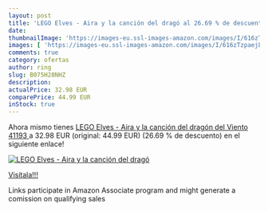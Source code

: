 ```yaml
---
layout: post
title: 'LEGO Elves - Aira y la canción del dragó al 26.69 % de descuento'
date: 
thumbnailImage: 'https://images-eu.ssl-images-amazon.com/images/I/616zTzpaejL._SL200_.jpg'
images: [ 'https://images-eu.ssl-images-amazon.com/images/I/616zTzpaejL._SL200_.jpg' ]
comments: true
category: ofertas
author: ring
slug: B075H28NHZ
description:
actualPrice: 32.98 EUR
comparePrice: 44.99 EUR
inStock: true
---
```


Ahora mismo tienes [LEGO Elves - Aira y la canción del dragón del Viento  41193 ](https://www.amazon.es/dp/B075H28NHZ/?tag=tolees-21) a 32.98 EUR (original: 44.99 EUR) (26.69 %  de descuento) en el siguiente enlace!

[![LEGO Elves - Aira y la canción del dragó](https://images-eu.ssl-images-amazon.com/images/I/616zTzpaejL._SL200_.jpg)](https://www.amazon.es/dp/B075H28NHZ/?tag=tolees-21)

[Visítala!!!](https://www.amazon.es/dp/B075H28NHZ/?tag=tolees-21)

Links participate in Amazon Associate program and might generate a comission on qualifying sales
